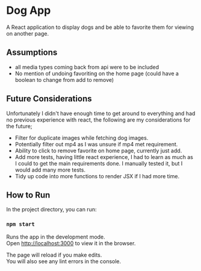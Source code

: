 # Dog App

A React application to display dogs and be able to favorite them for viewing on another page.
## Assumptions

- all media types coming back from api were to be included
- No mention of undoing favoriting on the home page
  (could have a boolean to change from add to remove)

## Future Considerations

Unfortunately I didn't have enough time to get around to everything and had no previous
experience with react, the following are my considerations for the future;

- Filter for duplicate images while fetching dog images.
- Potentially filter out mp4 as I was unsure if mp4 met requirement.
- Ability to click to remove favorite on home page, currently just add.
- Add more tests, having little react experience, I had to learn as much as I could
  to get the main requirements done. I manually tested it, but I would add many more tests.
- Tidy up code into more functions to render JSX if I had more time.

## How to Run

In the project directory, you can run:

### `npm start`

Runs the app in the development mode.\
Open [http://localhost:3000](http://localhost:3000) to view it in the browser.

The page will reload if you make edits.\
You will also see any lint errors in the console.
